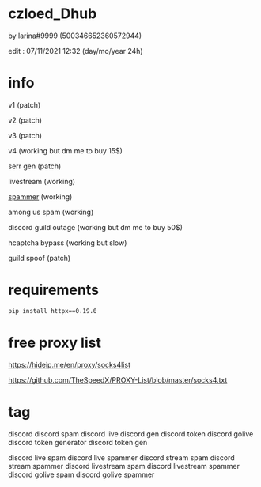 # czloed_Dhub

by larina#9999 (500346652360572944)

edit : 07/11/2021 12:32 (day/mo/year 24h)

# info

v1 (patch)

v2 (patch)

v3 (patch)

v4 (working but dm me to buy 15$)

serr gen (patch)

livestream (working)

[spammer](https://github.com/Larinax999/czloed_Dhub/blob/main/czloed_Dhub_dub_dis.py) (working)

among us spam (working)

discord guild outage (working but dm me to buy 50$)

hcaptcha bypass (working but slow)

guild spoof (patch)

# requirements

```bash
pip install httpx==0.19.0
```

# free proxy list

https://hideip.me/en/proxy/socks4list

https://github.com/TheSpeedX/PROXY-List/blob/master/socks4.txt

# tag

discord 
discord spam
discord live
discord gen
discord token
discord golive
discord token generator
discord token gen


discord live spam
discord live spammer
discord stream spam
discord stream spammer
discord livestream spam
discord livestream spammer
discord golive spam
discord golive spammer
